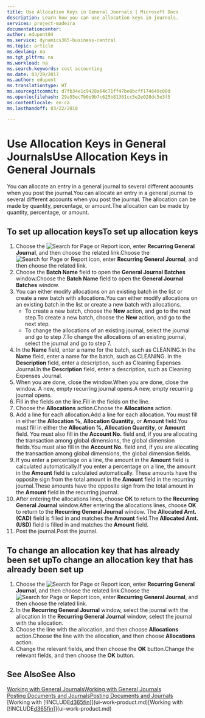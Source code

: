 ```yaml
---
title: Use Allocation Keys in General Journals | Microsoft Docs
description: Learn how you can use allocation keys in journals.
services: project-madeira
documentationcenter: 
author: edupont04
ms.service: dynamics365-business-central
ms.topic: article
ms.devlang: na
ms.tgt_pltfrm: na
ms.workload: na
ms.search.keywords: cost accounting
ms.date: 03/29/2017
ms.author: edupont
ms.translationtype: HT
ms.sourcegitcommit: d7fb34e1c9428a64c71ff47be8bcff174649c00d
ms.openlocfilehash: 29a55ec7b0e9b7c625b81361cc5e2e028dc5e3f5
ms.contentlocale: en-ca
ms.lasthandoff: 03/22/2018

---
```

# <a name="use-allocation-keys-in-general-journals"></a><span data-ttu-id="59ade-103">Use Allocation Keys in General Journals</span><span class="sxs-lookup"><span data-stu-id="59ade-103">Use Allocation Keys in General Journals</span></span>
<span data-ttu-id="59ade-104">You can allocate an entry in a general journal to several different accounts when you post the journal.</span><span class="sxs-lookup"><span data-stu-id="59ade-104">You can allocate an entry in a general journal to several different accounts when you post the journal.</span></span> <span data-ttu-id="59ade-105">The allocation can be made by quantity, percentage, or amount.</span><span class="sxs-lookup"><span data-stu-id="59ade-105">The allocation can be made by quantity, percentage, or amount.</span></span>

## <a name="to-set-up-allocation-keys"></a><span data-ttu-id="59ade-106">To set up allocation keys</span><span class="sxs-lookup"><span data-stu-id="59ade-106">To set up allocation keys</span></span>
1. <span data-ttu-id="59ade-107">Choose the ![Search for Page or Report](media/ui-search/search_small.png "Search for Page or Report icon") icon, enter **Recurring General Journal**, and then choose the related link.</span><span class="sxs-lookup"><span data-stu-id="59ade-107">Choose the ![Search for Page or Report](media/ui-search/search_small.png "Search for Page or Report icon") icon, enter **Recurring General Journal**, and then choose the related link.</span></span>
2. <span data-ttu-id="59ade-108">Choose the **Batch Name** field to open the **General Journal Batches** window.</span><span class="sxs-lookup"><span data-stu-id="59ade-108">Choose the **Batch Name** field to open the **General Journal Batches** window.</span></span>
3. <span data-ttu-id="59ade-109">You can either modify allocations on an existing batch in the list or create a new batch with allocations.</span><span class="sxs-lookup"><span data-stu-id="59ade-109">You can either modify allocations on an existing batch in the list or create a new batch with allocations.</span></span>
   * <span data-ttu-id="59ade-110">To create a new batch, choose the **New** action, and go to the next step.</span><span class="sxs-lookup"><span data-stu-id="59ade-110">To create a new batch, choose the **New** action, and go to the next step.</span></span>
   * <span data-ttu-id="59ade-111">To change the allocations of an existing journal, select the journal and go to step 7.</span><span class="sxs-lookup"><span data-stu-id="59ade-111">To change the allocations of an existing journal, select the journal and go to step 7.</span></span>    
4. <span data-ttu-id="59ade-112">In the **Name** field, enter a name for the batch, such as CLEANING.</span><span class="sxs-lookup"><span data-stu-id="59ade-112">In the **Name** field, enter a name for the batch, such as CLEANING.</span></span> <span data-ttu-id="59ade-113">In the **Description** field, enter a description, such as Cleaning Expenses Journal.</span><span class="sxs-lookup"><span data-stu-id="59ade-113">In the **Description** field, enter a description, such as Cleaning Expenses Journal.</span></span>
5. <span data-ttu-id="59ade-114">When you are done, close the window.</span><span class="sxs-lookup"><span data-stu-id="59ade-114">When you are done, close the window.</span></span> <span data-ttu-id="59ade-115">A new, empty recurring journal opens.</span><span class="sxs-lookup"><span data-stu-id="59ade-115">A new, empty recurring journal opens.</span></span>
6. <span data-ttu-id="59ade-116">Fill in the fields on the line.</span><span class="sxs-lookup"><span data-stu-id="59ade-116">Fill in the fields on the line.</span></span>
7. <span data-ttu-id="59ade-117">Choose the **Allocations** action.</span><span class="sxs-lookup"><span data-stu-id="59ade-117">Choose the **Allocations** action.</span></span>
8. <span data-ttu-id="59ade-118">Add a line for each allocation.</span><span class="sxs-lookup"><span data-stu-id="59ade-118">Add a line for each allocation.</span></span> <span data-ttu-id="59ade-119">You must fill in either the **Allocation %**, **Allocation Quantity**, or **Amount** field.</span><span class="sxs-lookup"><span data-stu-id="59ade-119">You must fill in either the **Allocation %**, **Allocation Quantity**, or **Amount** field.</span></span> <span data-ttu-id="59ade-120">You must also fill in the **Account No.** field and, if you are allocating the transaction among global dimensions, the global dimension fields.</span><span class="sxs-lookup"><span data-stu-id="59ade-120">You must also fill in the **Account No.** field and, if you are allocating the transaction among global dimensions, the global dimension fields.</span></span>
9. <span data-ttu-id="59ade-121">If you enter a percentage on a line, the amount in the **Amount** field is calculated automatically.</span><span class="sxs-lookup"><span data-stu-id="59ade-121">If you enter a percentage on a line, the amount in the **Amount** field is calculated automatically.</span></span> <span data-ttu-id="59ade-122">These amounts have the opposite sign from the total amount in the **Amount** field in the recurring journal.</span><span class="sxs-lookup"><span data-stu-id="59ade-122">These amounts have the opposite sign from the total amount in the **Amount** field in the recurring journal.</span></span>
10. <span data-ttu-id="59ade-123">After entering the allocations lines, choose **OK** to return to the **Recurring General Journal** window.</span><span class="sxs-lookup"><span data-stu-id="59ade-123">After entering the allocations lines, choose **OK** to return to the **Recurring General Journal** window.</span></span> <span data-ttu-id="59ade-124">The **Allocated Amt. (CAD)** field is filled in and matches the **Amount** field.</span><span class="sxs-lookup"><span data-stu-id="59ade-124">The **Allocated Amt. (USD)** field is filled in and matches the **Amount** field.</span></span>
11. <span data-ttu-id="59ade-125">Post the journal.</span><span class="sxs-lookup"><span data-stu-id="59ade-125">Post the journal.</span></span>

## <a name="to-change-an-allocation-key-that-has-already-been-set-up"></a><span data-ttu-id="59ade-126">To change an allocation key that has already been set up</span><span class="sxs-lookup"><span data-stu-id="59ade-126">To change an allocation key that has already been set up</span></span>
1. <span data-ttu-id="59ade-127">Choose the ![Search for Page or Report](media/ui-search/search_small.png "Search for Page or Report icon") icon, enter **Recurring General Journal**, and then choose the related link.</span><span class="sxs-lookup"><span data-stu-id="59ade-127">Choose the ![Search for Page or Report](media/ui-search/search_small.png "Search for Page or Report icon") icon, enter **Recurring General Journal**, and then choose the related link.</span></span>
2. <span data-ttu-id="59ade-128">In the **Recurring General Journal** window, select the journal with the allocation.</span><span class="sxs-lookup"><span data-stu-id="59ade-128">In the **Recurring General Journal** window, select the journal with the allocation.</span></span>
3. <span data-ttu-id="59ade-129">Choose the line with the allocation, and then choose **Allocations** action.</span><span class="sxs-lookup"><span data-stu-id="59ade-129">Choose the line with the allocation, and then choose **Allocations** action.</span></span>
4. <span data-ttu-id="59ade-130">Change the relevant fields, and then choose the **OK** button.</span><span class="sxs-lookup"><span data-stu-id="59ade-130">Change the relevant fields, and then choose the **OK** button.</span></span>

## <a name="see-also"></a><span data-ttu-id="59ade-131">See Also</span><span class="sxs-lookup"><span data-stu-id="59ade-131">See Also</span></span>
[<span data-ttu-id="59ade-132">Working with General Journals</span><span class="sxs-lookup"><span data-stu-id="59ade-132">Working with General Journals</span></span>](ui-work-general-journals.md)  
[<span data-ttu-id="59ade-133">Posting Documents and Journals</span><span class="sxs-lookup"><span data-stu-id="59ade-133">Posting Documents and Journals</span></span>](ui-post-documents-journals.md)  
<span data-ttu-id="59ade-134">[Working with [!INCLUDE[d365fin](includes/d365fin_md.md)]](ui-work-product.md)</span><span class="sxs-lookup"><span data-stu-id="59ade-134">[Working with [!INCLUDE[d365fin](includes/d365fin_md.md)]](ui-work-product.md)</span></span>

